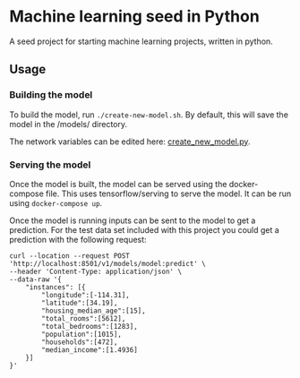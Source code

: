 # Machine learning seed in Python

A seed project for starting machine learning projects, written in python.

## Usage

### Building the model

To build the model, run `./create-new-model.sh`. By default, this will save
the model in the /models/ directory.

The network variables can be edited here: [create_new_model.py](https://github.com/chrisberry4545/machine-learning-python-seed/blob/master/src/create_new_model.py).

### Serving the model

Once the model is built, the model can be served using the docker-compose file. This uses
tensorflow/serving to serve the model. It can be run using `docker-compose up`.

Once the model is running inputs can be sent to the model to get a prediction. For the
test data set included with this project you could get a prediction with the following
request:

```
curl --location --request POST 'http://localhost:8501/v1/models/model:predict' \
--header 'Content-Type: application/json' \
--data-raw '{
    "instances": [{
        "longitude":[-114.31],
        "latitude":[34.19],
        "housing_median_age":[15],
        "total_rooms":[5612],
        "total_bedrooms":[1283],
        "population":[1015],
        "households":[472],
        "median_income":[1.4936]
    }]
}'
```

